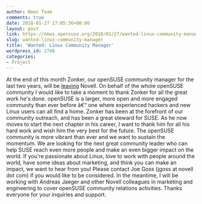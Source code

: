 ```yaml
---
author: News Team
comments: true
date: 2010-01-27 17:05:36+00:00
layout: post
link: https://news.opensuse.org/2010/01/27/wanted-linux-community-manager/
slug: wanted-linux-community-manager
title: 'Wanted: Linux Community Manager'
wordpress_id: 2748
categories:
- Project
---
```


At the end of this month Zonker, our openSUSE community manager for the last two years, will be [leaving](http://www.dissociatedpress.net/2010/01/25/so-long-and-thanks-for-all-the-geekos/) Novell. On behalf of the whole openSUSE community I would like to take a moment to thank Zonker for all the great work he's done. openSUSE is a larger, more open and more engaged community than ever before â€“ one where experienced hackers and new Linux users can all find a home. Zonker has been at the forefront of our community outreach, and has been a great steward for SUSE. As he now moves to start the next chapter in his career, I want to thank him for all his hard work and wish him the very best for the future.
The openSUSE community is more vibrant than ever and we want to sustain the momentum. We are looking for the next great community leader who can help SUSE reach even more people and make an even bigger impact on the world. If you're passionate about Linux, love to work with people around the world, have some ideas about marketing, and think you can make an impact, we want to hear from you! Please contact Joe Goss (jgoss at novell dot com) if you would like to be considered.
In the meantime, I will be working with Andreas Jaeger and other Novell colleagues in marketing and engineering to cover openSUSE community relations activities. Thanks everyone for your inquiries and support.
